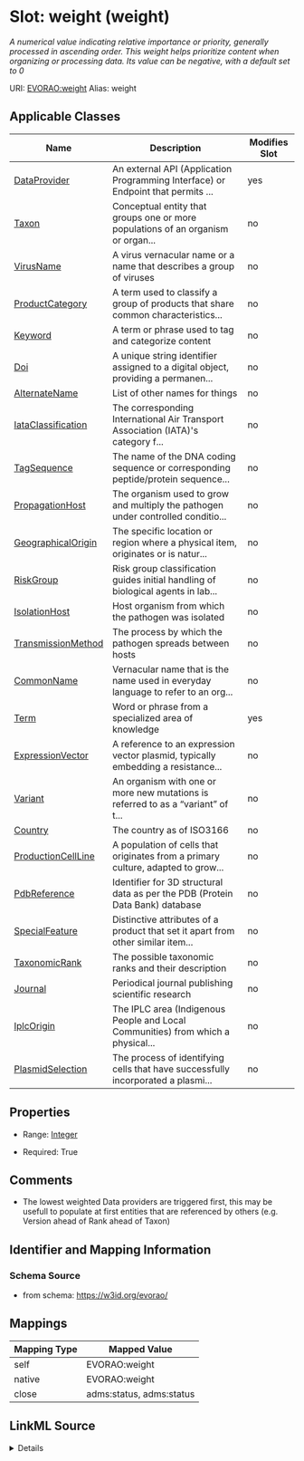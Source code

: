 

# Slot: weight (weight) 


_A numerical value indicating relative importance or priority, generally processed in ascending order. This weight helps prioritize content when organizing or processing data. Its value can be negative, with a default set to 0_





URI: [EVORAO:weight](https://w3id.org/evorao/weight)
Alias: weight

<!-- no inheritance hierarchy -->





## Applicable Classes

| Name | Description | Modifies Slot |
| --- | --- | --- |
| [DataProvider](DataProvider.md) | An external API (Application Programming Interface) or Endpoint that permits ... |  yes  |
| [Taxon](Taxon.md) | Conceptual entity that groups one or more populations of an organism or organ... |  no  |
| [VirusName](VirusName.md) | A virus vernacular name or a name that describes a group of viruses |  no  |
| [ProductCategory](ProductCategory.md) | A term used to classify a group of products that share common characteristics... |  no  |
| [Keyword](Keyword.md) | A term or phrase used to tag and categorize content |  no  |
| [Doi](Doi.md) | A unique string identifier assigned to a digital object, providing a permanen... |  no  |
| [AlternateName](AlternateName.md) | List of other names for things |  no  |
| [IataClassification](IataClassification.md) | The corresponding International Air Transport Association (IATA)'s category f... |  no  |
| [TagSequence](TagSequence.md) | The name of the DNA coding sequence or corresponding peptide/protein sequence... |  no  |
| [PropagationHost](PropagationHost.md) | The organism used to grow and multiply the pathogen under controlled conditio... |  no  |
| [GeographicalOrigin](GeographicalOrigin.md) | The specific location or region where a physical item, originates or is natur... |  no  |
| [RiskGroup](RiskGroup.md) | Risk group classification guides initial handling of biological agents in lab... |  no  |
| [IsolationHost](IsolationHost.md) | Host organism from which the pathogen was isolated |  no  |
| [TransmissionMethod](TransmissionMethod.md) | The process by which the pathogen spreads between hosts |  no  |
| [CommonName](CommonName.md) | Vernacular name that is the name used in everyday language to refer to an org... |  no  |
| [Term](Term.md) | Word or phrase from a specialized area of knowledge |  yes  |
| [ExpressionVector](ExpressionVector.md) | A reference to an expression vector plasmid, typically embedding a resistance... |  no  |
| [Variant](Variant.md) | An organism with one or more new mutations is referred to as a “variant” of t... |  no  |
| [Country](Country.md) | The country as of ISO3166 |  no  |
| [ProductionCellLine](ProductionCellLine.md) | A population of cells that originates from a primary culture, adapted to grow... |  no  |
| [PdbReference](PdbReference.md) | Identifier for 3D structural data as per the PDB (Protein Data Bank) database |  no  |
| [SpecialFeature](SpecialFeature.md) | Distinctive attributes of a product that set it apart from other similar item... |  no  |
| [TaxonomicRank](TaxonomicRank.md) | The possible taxonomic ranks and their description |  no  |
| [Journal](Journal.md) | Periodical journal publishing scientific research |  no  |
| [IplcOrigin](IplcOrigin.md) | The IPLC area (Indigenous People and Local Communities) from which a physical... |  no  |
| [PlasmidSelection](PlasmidSelection.md) | The process of identifying cells that have successfully incorporated a plasmi... |  no  |







## Properties

* Range: [Integer](Integer.md)

* Required: True





## Comments

* The lowest weighted Data providers are triggered first, this may be usefull to populate at first entities that are referenced by others (e.g. Version ahead of Rank ahead of Taxon)

## Identifier and Mapping Information







### Schema Source


* from schema: https://w3id.org/evorao/




## Mappings

| Mapping Type | Mapped Value |
| ---  | ---  |
| self | EVORAO:weight |
| native | EVORAO:weight |
| close | adms:status, adms:status |




## LinkML Source

<details>
```yaml
name: weight
description: A numerical value indicating relative importance or priority, generally
  processed in ascending order. This weight helps prioritize content when organizing
  or processing data. Its value can be negative, with a default set to 0
title: weight
comments:
- The lowest weighted Data providers are triggered first, this may be usefull to populate
  at first entities that are referenced by others (e.g. Version ahead of Rank ahead
  of Taxon)
from_schema: https://w3id.org/evorao/
close_mappings:
- adms:status
- adms:status
rank: 1000
ifabsent: int(0)
alias: weight
domain_of:
- DataProvider
- Term
range: integer
required: true
multivalued: false

```
</details>